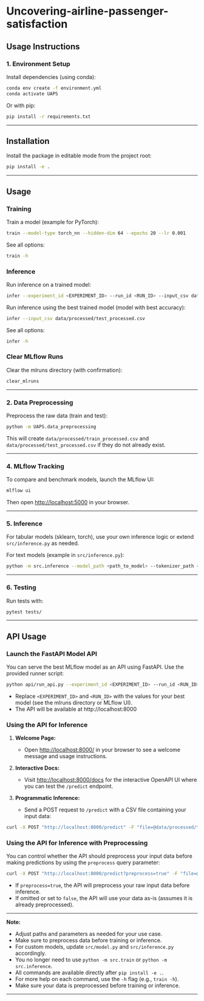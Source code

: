 # Uncovering-airline-passenger-satisfaction

## Usage Instructions

### 1. Environment Setup

Install dependencies (using conda):

```bash
conda env create -f environment.yml
conda activate UAPS
```

Or with pip:

```bash
pip install -r requirements.txt
```

---

## Installation

Install the package in editable mode from the project root:

```bash
pip install -e .
```

---

## Usage

### Training

Train a model (example for PyTorch):

```bash
train --model-type torch_nn --hidden-dim 64 --epochs 20 --lr 0.001
```

See all options:
```bash
train -h
```

### Inference

Run inference on a trained model:

```bash
infer --experiment_id <EXPERIMENT_ID> --run_id <RUN_ID> --input_csv data/processed/test_processed.csv
```
Run inference using the best trained model (model with best accuracy):

```bash
infer --input_csv data/processed/test_processed.csv
```

See all options:
```bash
infer -h
```

### Clear MLflow Runs

Clear the mlruns directory (with confirmation):

```bash
clear_mlruns
```

---

### 2. Data Preprocessing

Preprocess the raw data (train and test):

```bash
python -m UAPS.data_preprocessing
```

This will create `data/processed/train_processed.csv` and `data/processed/test_processed.csv` if they do not already exist.

---

### 4. MLflow Tracking

To compare and benchmark models, launch the MLflow UI:

```bash
mlflow ui
```

Then open [http://localhost:5000](http://localhost:5000) in your browser.

---

### 5. Inference

For tabular models (sklearn, torch), use your own inference logic or extend `src/inference.py` as needed.

For text models (example in `src/inference.py`):

```bash
python -m src.inference --model_path <path_to_model> --tokenizer_path <path_to_tokenizer> --text "Your text here"
```

---

### 6. Testing

Run tests with:

```bash
pytest tests/
```

---

## API Usage

### Launch the FastAPI Model API

You can serve the best MLflow model as an API using FastAPI. Use the provided runner script:

```bash
python api/run_api.py --experiment_id <EXPERIMENT_ID> --run_id <RUN_ID> --reload
```

- Replace `<EXPERIMENT_ID>` and `<RUN_ID>` with the values for your best model (see the mlruns directory or MLflow UI).
- The API will be available at http://localhost:8000


### Using the API for Inference

1. **Welcome Page:**
   - Open [http://localhost:8000/](http://localhost:8000/) in your browser to see a welcome message and usage instructions.

2. **Interactive Docs:**
   - Visit [http://localhost:8000/docs](http://localhost:8000/docs) for the interactive OpenAPI UI where you can test the `/predict` endpoint.

3. **Programmatic Inference:**
   - Send a POST request to `/predict` with a CSV file containing your input data:

```bash
curl -X POST "http://localhost:8000/predict" -F "file=@data/processed/test_processed.csv"
```



### Using the API for Inference with Preprocessing

You can control whether the API should preprocess your input data before making predictions by using the `preprocess` query parameter:

```bash
curl -X POST "http://localhost:8000/predict?preprocess=true" -F "file=@data/raw/test.csv"
```

- If `preprocess=true`, the API will preprocess your raw input data before inference.
- If omitted or set to `false`, the API will use your data as-is (assumes it is already preprocessed).



---

**Note:**
- Adjust paths and parameters as needed for your use case.
- Make sure to preprocess data before training or inference.
- For custom models, update `src/model.py` and `src/inference.py` accordingly.
- You no longer need to use `python -m src.train` or `python -m src.inference`.
- All commands are available directly after `pip install -e .`.
- For more help on each command, use the `-h` flag (e.g., `train -h`).
- Make sure your data is preprocessed before training or inference.

---
